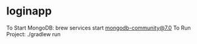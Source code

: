 # loginapp

To Start MongoDB: brew services start mongodb-community@7.0
To Run Project: ./gradlew run
